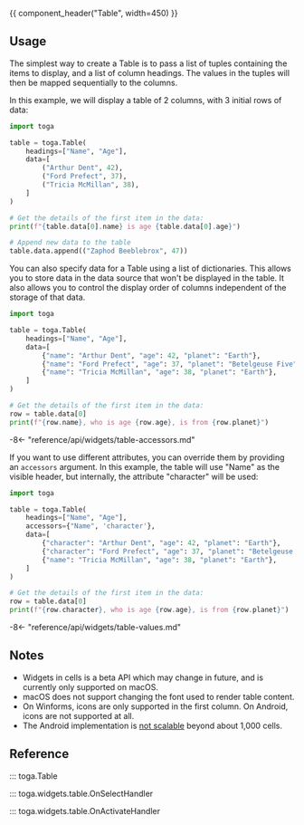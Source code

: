 {{ component_header("Table", width=450) }}

## Usage

The simplest way to create a Table is to pass a list of tuples containing the items to display, and a list of column headings. The values in the tuples will then be mapped sequentially to the columns.

In this example, we will display a table of 2 columns, with 3 initial rows of data:

```python
import toga

table = toga.Table(
    headings=["Name", "Age"],
    data=[
        ("Arthur Dent", 42),
        ("Ford Prefect", 37),
        ("Tricia McMillan", 38),
    ]
)

# Get the details of the first item in the data:
print(f"{table.data[0].name} is age {table.data[0].age}")

# Append new data to the table
table.data.append(("Zaphod Beeblebrox", 47))
```

You can also specify data for a Table using a list of dictionaries. This allows you to store data in the data source that won't be displayed in the table. It also allows you to control the display order of columns independent of the storage of that data.

```python
import toga

table = toga.Table(
    headings=["Name", "Age"],
    data=[
        {"name": "Arthur Dent", "age": 42, "planet": "Earth"},
        {"name": "Ford Prefect", "age": 37, "planet": "Betelgeuse Five"},
        {"name": "Tricia McMillan", "age": 38, "planet": "Earth"},
    ]
)

# Get the details of the first item in the data:
row = table.data[0]
print(f"{row.name}, who is age {row.age}, is from {row.planet}")
```

-8<- "reference/api/widgets/table-accessors.md"

If you want to use different attributes, you can override them by providing an `accessors` argument. In this example, the table will use "Name" as the visible header, but internally, the attribute "character" will be used:

```python
import toga

table = toga.Table(
    headings=["Name", "Age"],
    accessors={"Name", 'character'},
    data=[
        {"character": "Arthur Dent", "age": 42, "planet": "Earth"},
        {"character": "Ford Prefect", "age": 37, "planet": "Betelgeuse Five"},
        {"name": "Tricia McMillan", "age": 38, "planet": "Earth"},
    ]
)

# Get the details of the first item in the data:
row = table.data[0]
print(f"{row.character}, who is age {row.age}, is from {row.planet}")
```

-8<- "reference/api/widgets/table-values.md"

## Notes

- Widgets in cells is a beta API which may change in future, and is currently only supported on macOS.
- macOS does not support changing the font used to render table content.
- On Winforms, icons are only supported in the first column. On Android, icons are not supported at all.
- The Android implementation is [not scalable](https://github.com/beeware/toga/issues/1392) beyond about 1,000 cells.

## Reference

::: toga.Table

::: toga.widgets.table.OnSelectHandler

::: toga.widgets.table.OnActivateHandler
